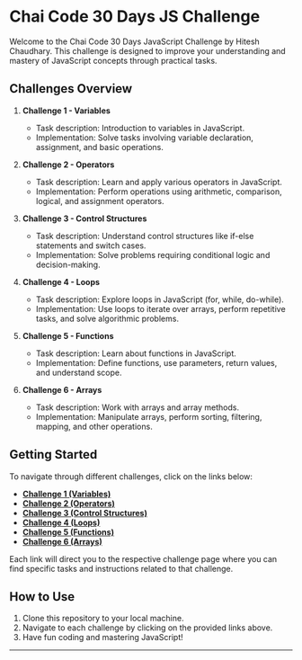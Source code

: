 # Chai Code 30 Days JS Challenge

Welcome to the Chai Code 30 Days JavaScript Challenge by Hitesh Chaudhary. This challenge is designed to improve your understanding and mastery of JavaScript concepts through practical tasks.

## Challenges Overview

1. **Challenge 1 - Variables**
   - Task description: Introduction to variables in JavaScript.
   - Implementation: Solve tasks involving variable declaration, assignment, and basic operations.

2. **Challenge 2 - Operators**
   - Task description: Learn and apply various operators in JavaScript.
   - Implementation: Perform operations using arithmetic, comparison, logical, and assignment operators.

3. **Challenge 3 - Control Structures**
   - Task description: Understand control structures like if-else statements and switch cases.
   - Implementation: Solve problems requiring conditional logic and decision-making.

4. **Challenge 4 - Loops**
   - Task description: Explore loops in JavaScript (for, while, do-while).
   - Implementation: Use loops to iterate over arrays, perform repetitive tasks, and solve algorithmic problems.

5. **Challenge 5 - Functions**
   - Task description: Learn about functions in JavaScript.
   - Implementation: Define functions, use parameters, return values, and understand scope.

6. **Challenge 6 - Arrays**
   - Task description: Work with arrays and array methods.
   - Implementation: Manipulate arrays, perform sorting, filtering, mapping, and other operations.

## Getting Started

To navigate through different challenges, click on the links below:

- **[Challenge 1 (Variables)](./Challenge1 (Variables))**
- **[Challenge 2 (Operators)](./Challenge2 (Operators))**
- **[Challenge 3 (Control Structures)](./Challenge3 (Control Structures))**
- **[Challenge 4 (Loops)](./Challenge4 (Loops))**
- **[Challenge 5 (Functions)](./Challenge1 (Functions))**
- **[Challenge 6 (Arrays)](./Challenge1 (Arrays))**

Each link will direct you to the respective challenge page where you can find specific tasks and instructions related to that challenge.

## How to Use

1. Clone this repository to your local machine.
2. Navigate to each challenge by clicking on the provided links above.
3. Have fun coding and mastering JavaScript!

---
